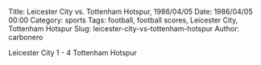 Title: Leicester City vs. Tottenham Hotspur, 1986/04/05
Date: 1986/04/05 00:00
Category: sports
Tags: football, football scores, Leicester City, Tottenham Hotspur
Slug: leicester-city-vs-tottenham-hotspur
Author: carbonero


Leicester City 1 - 4 Tottenham Hotspur
